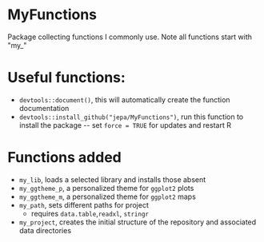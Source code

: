 # MyFunctions
Package collecting functions I commonly use. Note all functions start with "my_"

# Useful functions:

- `devtools::document()`, this will automatically create the function documentation
- `devtools::install_github("jepa/MyFunctions")`, run this function to install the package
  -- set `force = TRUE` for updates and restart R

# Functions added
- `my_lib`, loads a selected library and installs those absent
- `my_ggtheme_p`, a personalized theme for `ggplot2` plots
- `my_ggtheme_m`, a personalized theme for `ggplot2` maps
- `my_path`, sets different paths for project
  - requires `data.table`,`readxl`, `stringr`
- `my_project`, creates the initial structure of the repository and associated data directories
